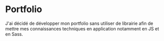 # Portfolio

J'ai décidé de développer mon portfolio sans utiliser de librairie afin de mettre mes connaissances techniques en application notamment en JS et en Sass.
